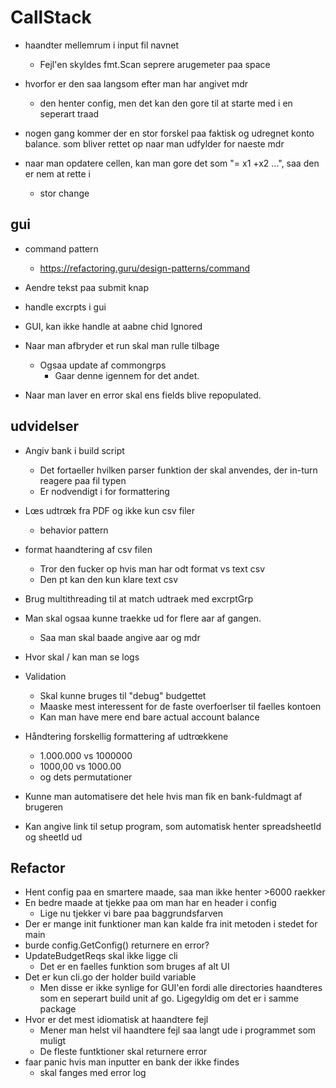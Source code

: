 # CallStack

- haandter mellemrum i input fil navnet
    - Fejl'en skyldes fmt.Scan seprere arugemeter paa space

- hvorfor er den saa langsom efter man har angivet mdr
    - den henter config, men det kan den gore til at starte med i en seperart traad
- nogen gang kommer der en stor forskel paa faktisk og udregnet konto balance. som bliver rettet op naar man udfylder for naeste mdr
- naar man opdatere cellen, kan man gore det som "= x1 +x2 ...", saa den er nem at rette i
    - stor change

## gui 

- command pattern
    - https://refactoring.guru/design-patterns/command

- Aendre tekst paa submit knap

- handle excrpts i gui
- GUI, kan ikke handle at aabne chid Ignored
- Naar man afbryder et run skal man rulle tilbage
    - Ogsaa update af commongrps
        - Gaar denne igennem for det andet.
- Naar man laver en error skal ens fields blive repopulated.


## udvidelser

- Angiv bank i build script
    - Det fortaeller hvilken parser funktion der skal anvendes, der in-turn reagere paa fil typen
    - Er nodvendigt i for formattering

- Lœs udtrœk fra PDF og ikke kun csv filer
    - behavior pattern

- format haandtering af csv filen
    - Tror den fucker op hvis man har odt format vs text csv
    - Den pt kan den kun klare text csv

- Brug multithreading til at match udtraek med excrptGrp

- Man skal ogsaa kunne traekke ud for flere aar af gangen.
    - Saa man skal baade angive aar og mdr

- Hvor skal / kan man se logs

- Validation
    - Skal kunne bruges til "debug" budgettet
    - Maaske mest interessent for de faste overfoerlser til faelles kontoen
    - Kan man have mere end bare actual account balance

- Håndtering forskellig formattering af udtrœkkene
  - 1.000.000 vs 1000000
  - 1000,00 vs 1000.00
  - og dets permutationer

- Kunne man automatisere det hele hvis man fik en bank-fuldmagt af brugeren

- Kan angive link til setup program, som automatisk henter spreadsheetId og sheetId ud

## Refactor

- Hent config paa en smartere maade, saa man ikke henter >6000 raekker
- En bedre maade at tjekke paa om man har en header i config
    - Lige nu tjekker vi bare paa baggrundsfarven
- Der er mange init funktioner man kan kalde fra init metoden i stedet for main
- burde config.GetConfig() returnere en error?
- UpdateBudgetReqs skal ikke ligge cli
    - Det er en faelles funktion som bruges af alt UI
- Det er kun cli.go der holder build variable
    - Men disse er ikke synlige for GUI'en fordi alle directories haandteres som en seperart build unit af go. Ligegyldig om det er i samme package
- Hvor er det mest idiomatisk at haandtere fejl
    - Mener man helst vil haandtere fejl saa langt ude i programmet som muligt
    - De fleste funtktioner skal returnere error 
- faar panic hvis man inputter en bank der ikke findes
    - skal fanges med error log
